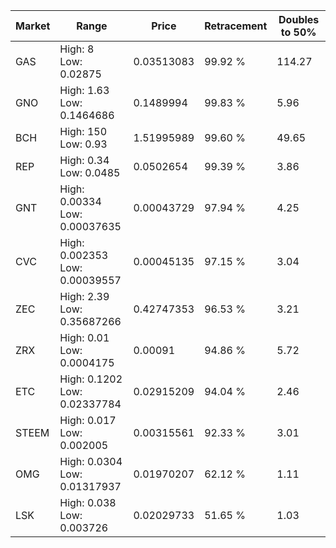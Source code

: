 | Market | Range | Price| Retracement | Doubles to 50% |
| --- | --- | --- | --- | --- |
| GAS | High: 8<br />Low: 0.02875 | 0.03513083 | 99.92 % | 114.27 |
| GNO | High: 1.63<br />Low: 0.1464686 | 0.1489994 | 99.83 % | 5.96 |
| BCH | High: 150<br />Low: 0.93 | 1.51995989 | 99.60 % | 49.65 |
| REP | High: 0.34<br />Low: 0.0485 | 0.0502654 | 99.39 % | 3.86 |
| GNT | High: 0.00334<br />Low: 0.00037635 | 0.00043729 | 97.94 % | 4.25 |
| CVC | High: 0.002353<br />Low: 0.00039557 | 0.00045135 | 97.15 % | 3.04 |
| ZEC | High: 2.39<br />Low: 0.35687266 | 0.42747353 | 96.53 % | 3.21 |
| ZRX | High: 0.01<br />Low: 0.0004175 | 0.00091 | 94.86 % | 5.72 |
| ETC | High: 0.1202<br />Low: 0.02337784 | 0.02915209 | 94.04 % | 2.46 |
| STEEM | High: 0.017<br />Low: 0.002005 | 0.00315561 | 92.33 % | 3.01 |
| OMG | High: 0.0304<br />Low: 0.01317937 | 0.01970207 | 62.12 % | 1.11 |
| LSK | High: 0.038<br />Low: 0.003726 | 0.02029733 | 51.65 % | 1.03 |
